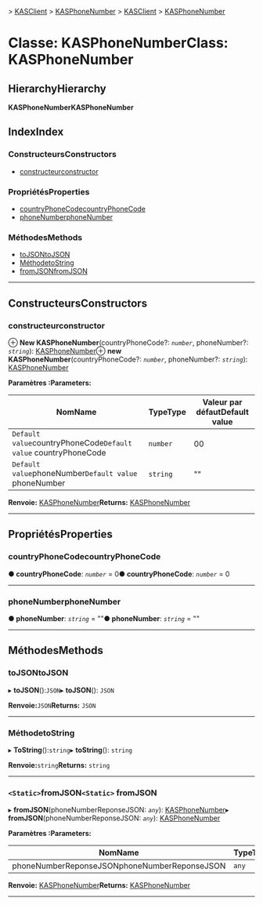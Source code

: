<span data-ttu-id="e5305-101">[](../README.md) > [KASClient](../modules/kasclient.md) > [KASPhoneNumber](../classes/kasclient.kasphonenumber.md)</span><span class="sxs-lookup"><span data-stu-id="e5305-101">[](../README.md) > [KASClient](../modules/kasclient.md) > [KASPhoneNumber](../classes/kasclient.kasphonenumber.md)</span></span>

# <a name="class-kasphonenumber"></a><span data-ttu-id="e5305-102">Classe: KASPhoneNumber</span><span class="sxs-lookup"><span data-stu-id="e5305-102">Class: KASPhoneNumber</span></span>

## <a name="hierarchy"></a><span data-ttu-id="e5305-103">Hierarchy</span><span class="sxs-lookup"><span data-stu-id="e5305-103">Hierarchy</span></span>

<span data-ttu-id="e5305-104">**KASPhoneNumber**</span><span class="sxs-lookup"><span data-stu-id="e5305-104">**KASPhoneNumber**</span></span>

## <a name="index"></a><span data-ttu-id="e5305-105">Index</span><span class="sxs-lookup"><span data-stu-id="e5305-105">Index</span></span>

### <a name="constructors"></a><span data-ttu-id="e5305-106">Constructeurs</span><span class="sxs-lookup"><span data-stu-id="e5305-106">Constructors</span></span>

* [<span data-ttu-id="e5305-107">constructeur</span><span class="sxs-lookup"><span data-stu-id="e5305-107">constructor</span></span>](kasclient.kasphonenumber.md#constructor)
### <a name="properties"></a><span data-ttu-id="e5305-108">Propriétés</span><span class="sxs-lookup"><span data-stu-id="e5305-108">Properties</span></span>

* [<span data-ttu-id="e5305-109">countryPhoneCode</span><span class="sxs-lookup"><span data-stu-id="e5305-109">countryPhoneCode</span></span>](kasclient.kasphonenumber.md#countryphonecode)
* [<span data-ttu-id="e5305-110">phoneNumber</span><span class="sxs-lookup"><span data-stu-id="e5305-110">phoneNumber</span></span>](kasclient.kasphonenumber.md#phonenumber)
### <a name="methods"></a><span data-ttu-id="e5305-111">Méthodes</span><span class="sxs-lookup"><span data-stu-id="e5305-111">Methods</span></span>

* [<span data-ttu-id="e5305-112">toJSON</span><span class="sxs-lookup"><span data-stu-id="e5305-112">toJSON</span></span>](kasclient.kasphonenumber.md#tojson)
* [<span data-ttu-id="e5305-113">Méthode</span><span class="sxs-lookup"><span data-stu-id="e5305-113">toString</span></span>](kasclient.kasphonenumber.md#tostring)
* [<span data-ttu-id="e5305-114">fromJSON</span><span class="sxs-lookup"><span data-stu-id="e5305-114">fromJSON</span></span>](kasclient.kasphonenumber.md#fromjson)

---

## <a name="constructors"></a><span data-ttu-id="e5305-115">Constructeurs</span><span class="sxs-lookup"><span data-stu-id="e5305-115">Constructors</span></span>

<a id="constructor"></a>

###  <a name="constructor"></a><span data-ttu-id="e5305-116">constructeur</span><span class="sxs-lookup"><span data-stu-id="e5305-116">constructor</span></span>

<span data-ttu-id="e5305-117">⊕ **New KASPhoneNumber**(countryPhoneCode?: *`number`*, phoneNumber?: *`string`*): [KASPhoneNumber](kasclient.kasphonenumber.md)</span><span class="sxs-lookup"><span data-stu-id="e5305-117">⊕ **new KASPhoneNumber**(countryPhoneCode?: *`number`*, phoneNumber?: *`string`*): [KASPhoneNumber](kasclient.kasphonenumber.md)</span></span>

<span data-ttu-id="e5305-118">**Paramètres :**</span><span class="sxs-lookup"><span data-stu-id="e5305-118">**Parameters:**</span></span>

| <span data-ttu-id="e5305-119">Nom</span><span class="sxs-lookup"><span data-stu-id="e5305-119">Name</span></span> | <span data-ttu-id="e5305-120">Type</span><span class="sxs-lookup"><span data-stu-id="e5305-120">Type</span></span> | <span data-ttu-id="e5305-121">Valeur par défaut</span><span class="sxs-lookup"><span data-stu-id="e5305-121">Default value</span></span> |
| ------ | ------ | ------ |
| <span data-ttu-id="e5305-122">`Default value`countryPhoneCode</span><span class="sxs-lookup"><span data-stu-id="e5305-122">`Default value` countryPhoneCode</span></span> | `number` | <span data-ttu-id="e5305-123">0</span><span class="sxs-lookup"><span data-stu-id="e5305-123">0</span></span> |
| <span data-ttu-id="e5305-124">`Default value`phoneNumber</span><span class="sxs-lookup"><span data-stu-id="e5305-124">`Default value` phoneNumber</span></span> | `string` | &quot;&quot; |

<span data-ttu-id="e5305-125">**Renvoie:** [KASPhoneNumber](kasclient.kasphonenumber.md)</span><span class="sxs-lookup"><span data-stu-id="e5305-125">**Returns:** [KASPhoneNumber](kasclient.kasphonenumber.md)</span></span>

___

## <a name="properties"></a><span data-ttu-id="e5305-126">Propriétés</span><span class="sxs-lookup"><span data-stu-id="e5305-126">Properties</span></span>

<a id="countryphonecode"></a>

###  <a name="countryphonecode"></a><span data-ttu-id="e5305-127">countryPhoneCode</span><span class="sxs-lookup"><span data-stu-id="e5305-127">countryPhoneCode</span></span>

<span data-ttu-id="e5305-128">**● countryPhoneCode**: *`number`* = 0</span><span class="sxs-lookup"><span data-stu-id="e5305-128">**● countryPhoneCode**: *`number`* = 0</span></span>

___

<a id="phonenumber"></a>

###  <a name="phonenumber"></a><span data-ttu-id="e5305-129">phoneNumber</span><span class="sxs-lookup"><span data-stu-id="e5305-129">phoneNumber</span></span>

<span data-ttu-id="e5305-130">**● phoneNumber**: *`string`* = ""</span><span class="sxs-lookup"><span data-stu-id="e5305-130">**● phoneNumber**: *`string`* = ""</span></span>

___

## <a name="methods"></a><span data-ttu-id="e5305-131">Méthodes</span><span class="sxs-lookup"><span data-stu-id="e5305-131">Methods</span></span>

<a id="tojson"></a>

###  <a name="tojson"></a><span data-ttu-id="e5305-132">toJSON</span><span class="sxs-lookup"><span data-stu-id="e5305-132">toJSON</span></span>

<span data-ttu-id="e5305-133">▸ **toJSON**():`JSON`</span><span class="sxs-lookup"><span data-stu-id="e5305-133">▸ **toJSON**(): `JSON`</span></span>

<span data-ttu-id="e5305-134">**Renvoie:**`JSON`</span><span class="sxs-lookup"><span data-stu-id="e5305-134">**Returns:** `JSON`</span></span>

___

<a id="tostring"></a>

###  <a name="tostring"></a><span data-ttu-id="e5305-135">Méthode</span><span class="sxs-lookup"><span data-stu-id="e5305-135">toString</span></span>

<span data-ttu-id="e5305-136">▸ **ToString**():`string`</span><span class="sxs-lookup"><span data-stu-id="e5305-136">▸ **toString**(): `string`</span></span>

<span data-ttu-id="e5305-137">**Renvoie:**`string`</span><span class="sxs-lookup"><span data-stu-id="e5305-137">**Returns:** `string`</span></span>

___

<a id="fromjson"></a>

### <a name="static-fromjson"></a><span data-ttu-id="e5305-138">`<Static>`fromJSON</span><span class="sxs-lookup"><span data-stu-id="e5305-138">`<Static>` fromJSON</span></span>

<span data-ttu-id="e5305-139">▸ **fromJSON**(phoneNumberReponseJSON: *`any`*): [KASPhoneNumber](kasclient.kasphonenumber.md)</span><span class="sxs-lookup"><span data-stu-id="e5305-139">▸ **fromJSON**(phoneNumberReponseJSON: *`any`*): [KASPhoneNumber](kasclient.kasphonenumber.md)</span></span>

<span data-ttu-id="e5305-140">**Paramètres :**</span><span class="sxs-lookup"><span data-stu-id="e5305-140">**Parameters:**</span></span>

| <span data-ttu-id="e5305-141">Nom</span><span class="sxs-lookup"><span data-stu-id="e5305-141">Name</span></span> | <span data-ttu-id="e5305-142">Type</span><span class="sxs-lookup"><span data-stu-id="e5305-142">Type</span></span> |
| ------ | ------ |
| <span data-ttu-id="e5305-143">phoneNumberReponseJSON</span><span class="sxs-lookup"><span data-stu-id="e5305-143">phoneNumberReponseJSON</span></span> | `any` |

<span data-ttu-id="e5305-144">**Renvoie:** [KASPhoneNumber](kasclient.kasphonenumber.md)</span><span class="sxs-lookup"><span data-stu-id="e5305-144">**Returns:** [KASPhoneNumber](kasclient.kasphonenumber.md)</span></span>

___

